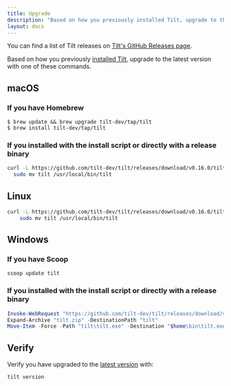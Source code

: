 ```yaml
---
title: Upgrade
description: "Based on how you previously installed Tilt, upgrade to the latest version with one of these commands."
layout: docs
---
```


You can find a list of Tilt releases on [Tilt's GitHub Releases page](https://github.com/tilt-dev/tilt/releases). 

Based on how you previously [installed Tilt](install.html), upgrade to the latest version with one of these commands. 

macOS
-----

### If you have Homebrew

```
$ brew update && brew upgrade tilt-dev/tap/tilt
$ brew install tilt-dev/tap/tilt
```

### If you installed with the install script or directly with a release binary

```bash
curl -L https://github.com/tilt-dev/tilt/releases/download/v0.16.0/tilt.0.16.0.mac.x86_64.tar.gz | tar -xzv tilt && \
  sudo mv tilt /usr/local/bin/tilt
```

Linux
-----

```bash
curl -L https://github.com/tilt-dev/tilt/releases/download/v0.16.0/tilt.0.16.0.linux.x86_64.tar.gz | tar -xzv tilt && \
    sudo mv tilt /usr/local/bin/tilt
```

Windows
-----

### If you have Scoop

```
scoop update tilt
```

### If you installed with the install script or directly with a release binary

```powershell
Invoke-WebRequest "https://github.com/tilt-dev/tilt/releases/download/v0.16.0/tilt.0.16.0.windows.x86_64.zip" -OutFile "tilt.zip"
Expand-Archive "tilt.zip" -DestinationPath "tilt"
Move-Item -Force -Path "tilt\tilt.exe" -Destination "$home\bin\tilt.exe"
```

Verify
------

Verify you have upgraded to the [latest version](https://github.com/tilt-dev/tilt/releases) with:

```bash
tilt version
```
